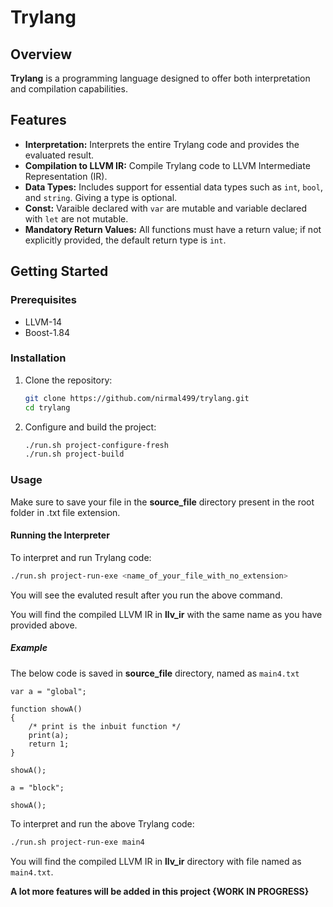 # Trylang

## Overview

**Trylang** is a programming language designed to offer both interpretation and compilation capabilities.

## Features

- **Interpretation:** Interprets the entire Trylang code and provides the evaluated result.
- **Compilation to LLVM IR:** Compile Trylang code to LLVM Intermediate Representation (IR).
- **Data Types:** Includes support for essential data types such as `int`, `bool`, and `string`. Giving a type is optional.
- **Const:** Varaible declared with `var` are mutable and variable declared with `let` are not mutable.
- **Mandatory Return Values:** All functions must have a return value; if not explicitly provided, the default return type is `int`.

## Getting Started

### Prerequisites

- LLVM-14
- Boost-1.84

### Installation

1. Clone the repository:
    ```sh
    git clone https://github.com/nirmal499/trylang.git
    cd trylang
    ```

2. Configure and build the project:
    ```sh
    ./run.sh project-configure-fresh
    ./run.sh project-build
    ```

### Usage

Make sure to save your file in the **source_file** directory present in the root folder in .txt file extension.

#### Running the Interpreter

To interpret and run Trylang code:
```sh
./run.sh project-run-exe <name_of_your_file_with_no_extension>
```
You will see the evaluted result after you run the above command.

You will find the compiled LLVM IR in **llv_ir** with the same name as you have provided above.

##### Example

The below code is saved in **source_file** directory, named as `main4.txt`
```
var a = "global";

function showA()
{
    /* print is the inbuit function */
    print(a);
    return 1;
}

showA();

a = "block";

showA();
```

To interpret and run the above Trylang code:
```sh
./run.sh project-run-exe main4
```

You will find the compiled LLVM IR in **llv_ir** directory with file named as `main4.txt`.

**A lot more features will be added in this project {WORK IN PROGRESS}**